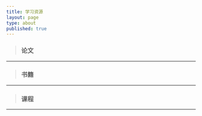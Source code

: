 ```yaml
---
title: 学习资源
layout: page
type: about
published: true
---
```


> ### 论文
---



> ### 书籍
---



> ### 课程
---